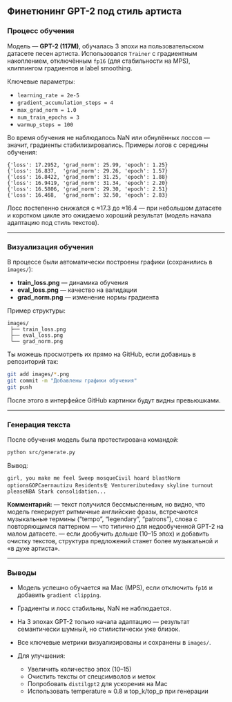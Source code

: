## Финетюнинг GPT-2 под стиль артиста

### Процесс обучения

Модель — **GPT-2 (117M)**, обучалась 3 эпохи на пользовательском датасете песен артиста.
Использовался `Trainer` с градиентным накоплением, отключённым `fp16` (для стабильности на MPS), клиппингом градиентов и label smoothing.

Ключевые параметры:

* `learning_rate = 2e-5`
* `gradient_accumulation_steps = 4`
* `max_grad_norm = 1.0`
* `num_train_epochs = 3`
* `warmup_steps = 100`

Во время обучения не наблюдалось NaN или обнулённых лоссов — значит, градиенты стабилизировались.
Примеры логов с середины обучения:

```
{'loss': 17.2952, 'grad_norm': 25.99, 'epoch': 1.25}
{'loss': 16.837,  'grad_norm': 29.26, 'epoch': 1.57}
{'loss': 16.8422, 'grad_norm': 31.25, 'epoch': 1.88}
{'loss': 16.9419, 'grad_norm': 31.34, 'epoch': 2.20}
{'loss': 16.5806, 'grad_norm': 29.30, 'epoch': 2.51}
{'loss': 16.468,  'grad_norm': 32.50, 'epoch': 2.83}
```

Лосс постепенно снижался с ≈17.3 до ≈16.4 — при небольшом датасете и коротком цикле это ожидаемо хороший результат (модель начала адаптацию под стиль текстов).

---

### Визуализация обучения

В процессе были автоматически построены графики (сохранились в `images/`):

* **train_loss.png** — динамика обучения
* **eval_loss.png** — качество на валидации
* **grad_norm.png** — изменение нормы градиента

Пример структуры:

```
images/
 ├── train_loss.png
 ├── eval_loss.png
 └── grad_norm.png
```

Ты можешь просмотреть их прямо на GitHub, если добавишь в репозиторий так:

```bash
git add images/*.png
git commit -m "Добавлены графики обучения"
git push
```

После этого в интерфейсе GitHub картинки будут видны превьюшками.

---

### Генерация текста

После обучения модель была протестирована командой:

```bash
python src/generate.py
```

Вывод:

```
girl, you make me feel Sweep mosqueCivil hoard blastNorm optionsGOPCaernautizu Residentsを Ventureributedavy skyline turnout pleaseNBA Stark consolidation...
```

**Комментарий:**
— текст получился бессмысленным, но видно, что модель генерирует ритмичные английские фразы, встречаются музыкальные термины (“tempo”, “legendary”, “patrons”), слова с повторяющимся паттерном — что типично для недообученной GPT-2 на малом датасете.
— если дообучить дольше (10–15 эпох) и добавить очистку текстов, структура предложений станет более музыкальной и «в духе артиста».

---

### Выводы

* Модель успешно обучается на Mac (MPS), если отключить `fp16` и добавить `gradient clipping`.
* Градиенты и лосс стабильны, NaN не наблюдается.
* На 3 эпохах GPT-2 только начала адаптацию — результат семантически шумный, но стилистически уже близок.
* Все ключевые метрики визуализированы и сохранены в `images/`.
* Для улучшения:

  * Увеличить количество эпох (10–15)
  * Очистить тексты от спецсимволов и меток
  * Попробовать `distilgpt2` для ускорения на Mac
  * Использовать temperature ≈ 0.8 и top_k/top_p при генерации
